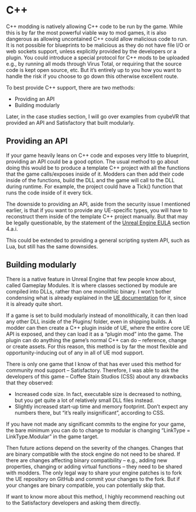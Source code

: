 # C++
C++ modding is natively allowing C++ code to be run by the game. While this is by far the most powerful viable way to mod games, it is also dangerous as allowing uncontained C++ could allow malicious code to run. It is not possible for blueprints to be malicious as they do not have file I/O or web sockets support, unless explicitly provided by the developers or a plugin. You could introduce a special protocol for C++ mods to be uploaded e.g., by running all mods through Virus Total, or requiring that the source code is kept open source, etc. But it’s entirely up to you how you want to handle the risk if you choose to go down this otherwise excellent route.

To best provide C++ support, there are two methods:
- Providing an API
- Building modularly

Later, in the case studies section, I will go over examples from cyubeVR that provided an API and Satisfactory that built modularly.

## Providing an API
If your game heavily leans on C++ code and exposes very little to blueprint, providing an API could be a good option. The usual method to go about doing this would be to produce a template C++ project with all the functions that the game calls/exposes inside of it. Modders can then add their code inside of the functions, build the DLL and the game will call to the DLL during runtime. For example, the project could have a Tick() function that runs the code inside of it every tick. 

The downside to providing an API, aside from the security issue I mentioned earlier, is that if you want to provide any UE-specific types, you will have to reconstruct them inside of the template C++ project manually. But that may be legally questionable, by the statement of the [Unreal Engine EULA](https://www.unrealengine.com/en-US/eula/unreal) section 4.a.i. 

This could be extended to providing a general scripting system API, such as Lua, but still has the same downsides.

## Building modularly
There is a native feature in Unreal Engine that few people know about, called Gameplay Modules. It is where classes sectioned by module are compiled into DLLs, rather than one monolithic binary. I won’t bother condensing what is already explained in the [UE documentation](https://docs.unrealengine.com/4.27/en-US/ProgrammingAndScripting/GameplayArchitecture/Gameplay/) for it, since it is already quite short. 

If a game is set to build modularly instead of monolithically, it can then load any other DLL inside of the Plugins/ folder, even in shipping builds. A modder can then create a C++ plugin inside of UE, where the entire core UE API is exposed, and they can load it as a “plugin mod” into the game. The plugin can do anything the game’s normal C++ can do – reference, change or create assets. For this reason, this method is by far the most flexible and opportunity-inducing out of any in all of UE mod support.

There is only one game that I know of that has ever used this method for community mod support – Satisfactory. Therefore, I was able to ask the developers of this game – Coffee Stain Studios (CSS) about any drawbacks that they observed:
- Increased code size. In fact, executable size is decreased to nothing, but you get quite a lot of relatively small DLL files instead.
- Slightly increased start-up time and memory footprint. Don’t expect any numbers there, but “it’s really insignificant”, according to CSS.

If you have not made any significant commits to the engine for your game, the bare minimum you can do to change to modular is changing “LinkType = LinkType.Modular” in the game target. 

Then future actions depend on the severity of the changes. Changes that are binary compatible with the stock engine do not need to be shared. If there are changes affecting binary compatibility – e.g., adding new properties, changing or adding virtual functions – they need to be shared with modders. The only legal way to share your engine patches is to fork the UE repository on GitHub and commit your changes to the fork. But if your changes are binary compatible, you can potentially skip that. 

If want to know more about this method, I highly recommend reaching out to the Satisfactory developers and asking them directly. 